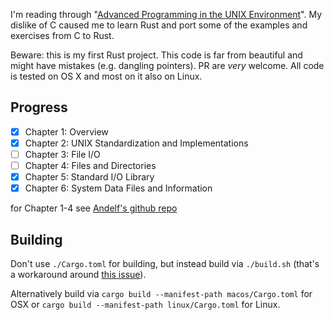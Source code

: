I'm reading through "[Advanced Programming in the UNIX Environment](https://www.amazon.com/dp/0321637739)". My dislike of C caused me to learn Rust and port some of the examples and exercises from C to Rust.

Beware: this is my first Rust project. This code is far from beautiful and might have mistakes (e.g. dangling pointers). PR are *very* welcome. All code is tested on OS X and most on it also on Linux.

## Progress

- [x] Chapter 1: Overview
- [x] Chapter 2: UNIX Standardization and Implementations
- [ ] Chapter 3: File I/O
- [ ] Chapter 4: Files and Directories
- [x] Chapter 5: Standard I/O Library
- [x] Chapter 6: System Data Files and Information

for Chapter 1-4 see [Andelf's github repo](https://github.com/andelf/rust-apue)

## Building

Don't use `./Cargo.toml` for building, but instead build via `./build.sh` (that's a workaround around [this issue](https://github.com/rust-lang/cargo/issues/3138)).

Alternatively build via `cargo build --manifest-path macos/Cargo.toml` for OSX or `cargo build --manifest-path linux/Cargo.toml` for Linux.